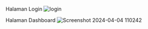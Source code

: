 Halaman Login
![login](https://github.com/purniawan4905/e-gudang/assets/122504299/c70fb209-f16d-429d-ae47-4e6a7134b653)

Halaman Dashboard
![Screenshot 2024-04-04 110242](https://github.com/purniawan4905/e-gudang/assets/122504299/66049b9b-a8e0-4d48-9ae4-9551f938dfad)
